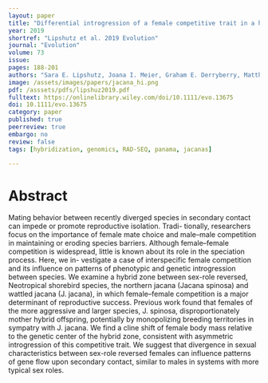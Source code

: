 ```yaml
---
layout: paper
title: "Differential introgression of a female competitive trait in a hybrid zone between sex-role reversed species"
year: 2019
shortref: "Lipshutz et al. 2019 Evolution"
journal: "Evolution"
volume: 73
issue:
pages: 188-201
authors: "Sara E. Lipshutz, Joana I. Meier, Graham E. Derryberry, Matthew J. Miller, Ole Seehausen, Elizabeth P. Derryberry"
image: /assets/images/papers/jacana_hi.png
pdf: /asssets/pdfs/lipshuz2019.pdf
fulltext: https://onlinelibrary.wiley.com/doi/10.1111/evo.13675
doi: 10.1111/evo.13675
category: paper
published: true
peerreview: true
embargo: no
review: false
tags: [hybridization, genomics, RAD-SEQ, panama, jacanas]

---
```


# Abstract
Mating behavior between recently diverged species in secondary contact can impede or promote reproductive isolation. Tradi- tionally, researchers focus on the importance of female mate choice and male–male competition in maintaining or eroding species barriers. Although female–female competition is widespread, little is known about its role in the speciation process. Here, we in- vestigate a case of interspecific female competition and its influence on patterns of phenotypic and genetic introgression between species. We examine a hybrid zone between sex-role reversed, Neotropical shorebird species, the northern jacana (Jacana spinosa) and wattled jacana (J. jacana), in which female–female competition is a major determinant of reproductive success. Previous work found that females of the more aggressive and larger species, J. spinosa, disproportionately mother hybrid offspring, potentially by monopolizing breeding territories in sympatry with J. jacana. We find a cline shift of female body mass relative to the genetic center of the hybrid zone, consistent with asymmetric introgression of this competitive trait. We suggest that divergence in sexual characteristics between sex-role reversed females can influence patterns of gene flow upon secondary contact, similar to males in systems with more typical sex roles.